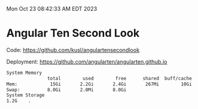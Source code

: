 Mon Oct 23 08:42:33 AM EDT 2023

# Angular Ten Second Look

Code: https://github.com/kusl/angulartensecondlook

Deployment: https://github.com/angularten/angularten.github.io

```bash
System Memory
               total        used        free      shared  buff/cache   available
Mem:            15Gi       2.2Gi       2.4Gi       267Mi        10Gi        12Gi
Swap:          8.0Gi       2.0Mi       8.0Gi
System Storage
1.2G	.
```
